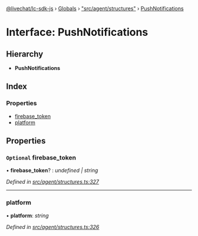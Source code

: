 [@livechat/lc-sdk-js](../README.md) › [Globals](../globals.md) › ["src/agent/structures"](../modules/_src_agent_structures_.md) › [PushNotifications](_src_agent_structures_.pushnotifications.md)

# Interface: PushNotifications

## Hierarchy

* **PushNotifications**

## Index

### Properties

* [firebase_token](_src_agent_structures_.pushnotifications.md#optional-firebase_token)
* [platform](_src_agent_structures_.pushnotifications.md#platform)

## Properties

### `Optional` firebase_token

• **firebase_token**? : *undefined | string*

*Defined in [src/agent/structures.ts:327](https://github.com/livechat/lc-sdk-js/blob/61db942/src/agent/structures.ts#L327)*

___

###  platform

• **platform**: *string*

*Defined in [src/agent/structures.ts:326](https://github.com/livechat/lc-sdk-js/blob/61db942/src/agent/structures.ts#L326)*
